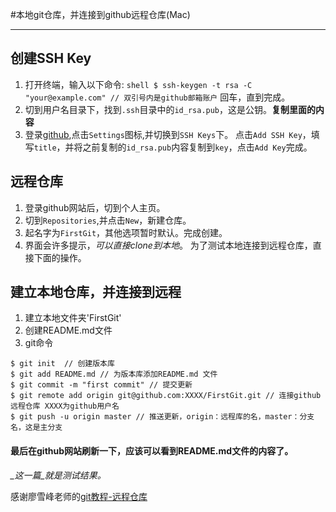 #本地git仓库，并连接到github远程仓库(Mac)
___
## 创建SSH Key
  1. 打开终端，输入以下命令:
	``` shell
	$ ssh-keygen -t rsa -C "your@example.com" // 双引号内是github邮箱账户
	```
	回车，直到完成。
  2. 切到用户名目录下，找到`.ssh`目录中的`id_rsa.pub`，这是公钥。**复制里面的内容**
  3. 登录[github](https://github.com),点击`Settings`图标,并切换到`SSH Keys`下。
     点击`Add SSH Key`，填写`title`，并将之前复制的`id_rsa.pub`内容复制到`key`，点击`Add Key`完成。

## 远程仓库
  1. 登录github网站后，切到个人主页。
  2. 切到`Repositories`,并点击`New`，新建仓库。
  3. 起名字为`FirstGit`，其他选项暂时默认。完成创建。
  4. 界面会许多提示，*可以直接clone到本地*。
     为了测试本地连接到远程仓库，直接下面的操作。

## 建立本地仓库，并连接到远程
  1. 建立本地文件夹'FirstGit'
  2. 创建README.md文件
  3. git命令
``` shell
$ git init  // 创建版本库
$ git add README.md // 为版本库添加README.md 文件
$ git commit -m "first commit" // 提交更新
$ git remote add origin git@github.com:XXXX/FirstGit.git // 连接github远程仓库 XXXX为github用户名
$ git push -u origin master // 推送更新，origin：远程库的名，master：分支名，这是主分支
```

#### 最后在github网站刷新一下，应该可以看到README.md文件的内容了。
*_这一篇_就是测试结果。*


感谢廖雪峰老师的[git教程-远程仓库](http://www.liaoxuefeng.com/wiki/0013739516305929606dd18361248578c67b8067c8c017b000/001374385852170d9c7adf13c30429b9660d0eb689dd43a000)
